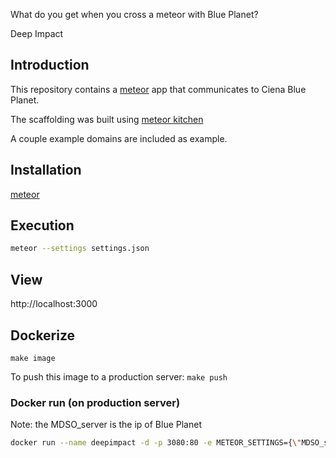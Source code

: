 What do you get when you cross a meteor with Blue Planet?

Deep Impact

## Introduction

This repository contains a [meteor](http://www.meteor.com) app that communicates to Ciena Blue Planet.

The scaffolding was built using [meteor kitchen](http://www.meteorkitchen.com)

A couple example domains are included as example.

## Installation

[meteor](https://www.meteor.com/install)

## Execution

```bash
meteor --settings settings.json
```

## View

http://localhost:3000

## Dockerize

`make image`

To push this image to a production server:
`make push`


### Docker run (on production server)

Note: the MDSO_server is the ip of Blue Planet

```bash
docker run --name deepimpact -d -p 3080:80 -e METEOR_SETTINGS={\"MDSO_server\":\"http://10.0.2.15:9980\"\,\"MDSO_keyID\":\"27a0a900eb3262010d83bc08b39106c90a597cfe\"\,\"MDSO_keySecret\":\"3ded42036374bd69853d957cc84cbf09fa37bb46\"} -e ROOT_URL=http://example.com -e MONGO_URL=localhost  artifactory.ciena.com/blueplanet/deepimpact 
```


